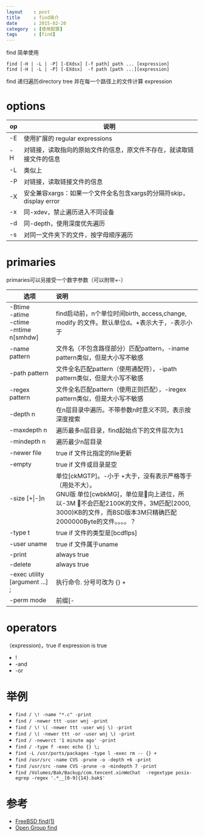 ```yaml
---
layout    : post
title     : find简介
date      : 2015-02-20
category  : [使用配置]
tags      : [find]
---
```


find 简单使用

```
find [-H | -L | -P] [-EXdsx] [-f path] path ... [expression]
find [-H | -L | -P] [-EXdsx]  -f path [path ...][expression]
```

find 递归遍历directory tree 并在每一个路径上的文件计算 expression

<!-- more -->

# options

 op | 说明
----|-----
-E | 使用扩展的 regular expressions
-H | 对链接，读取指向的原始文件的信息，原文件不存在，就读取链接文件的信息
-L | 类似上
-P | 对链接，读取链接文件的信息
-X | 安全兼容xargs：如果一个文件全名包含xargs的分隔符skip，display error
-x | 同-xdev，禁止遍历进入不同设备
-d | 同-depth，使用深度优先遍历
-s | 对同一文件夹下的文件，按字母顺序遍历

# primaries

primaries可以另接受一个数字参数（可以附带+-）

选项            | 说明
----------------|:----------------------------------------------------------------------
-Btime<br>-atime<br>-ctime<br>-mtime<br>    n[smhdw] |find启动前，n个单位时间birth, access,change, modify 的文件。默认单位d。+表示大于，-表示小于
-name  pattern  |文件名（不包含路径部分）匹配pattern，-iname pattern类似，但是大小写不敏感
-path  pattern  |文件全名匹配pattern（使用通配符），-ipath pattern类似，但是大小写不敏感
-regex pattern  |文件全名匹配pattern（使用正则匹配），-iregex pattern类似，但是大小写不敏感
-depth    n     |在n层目录中遍历。不带参数n时意义不同，表示按深度搜索
-maxdepth n     |遍历最多n层目录，find起始点下的文件层次为1
-mindepth n     |遍历最少n层目录
-newer file     |true if 文件比指定的file更新
-empty          |true if 文件或目录是空
-size [+\|-]n    |单位[ckMGTP]。-小于 +大于，没有表示严格等于（用处不大）。<br>GNU版 单位[cwbkMG]，单位是向上进位，所以-3M 不会匹配2100K的文件，3M匹配[2000, 3000)KB的文件，而BSD版本3M只精确匹配2000000Byte的文件。。。。？
-type t         |true if 文件的类型是[bcdflps]
-user uname     |true if 文件属于uname
-print          |always true 
-delete         |always true
-exec  utility  [argument ...]    ; | 执行命令. 分号可改为 {} + | 一次性传所有参数
-perm mode      | 前缀[-|+] -表示包含mode所有位。+表示包含mode某一位即可，无+-表示完全匹配

# operators

（expression)，true if expression is true
- !
- -and 
- -or


# 举例

- ```find / \! -name "*.c" -print```
- ```find / -newer ttt -user wnj -print```
- ```find / \! \( -newer ttt -user wnj \) -print```
- ```find / \( -newer ttt -or -user wnj \) -print```
- ```find / -newerct '1 minute ago' -print```
- ```find / -type f -exec echo {} \;```
- ```find -L /usr/ports/packages -type l -exec rm -- {} +```
- ```find /usr/src -name CVS -prune -o -depth +6 -print```
- ```find /usr/src -name CVS -prune -o -mindepth 7 -print```
- ``find /Volumes/Bak/Backup/com.tencent.xinWeChat  -regextype posix-egrep -regex '.*__[0-9]{14}.bak$'``

# 参考

- [FreeBSD find(1)](https://www.freebsd.org/cgi/man.cgi?find(1))
- [Open Group find](http://pubs.opengroup.org/onlinepubs/9699919799/utilities/find.html)
